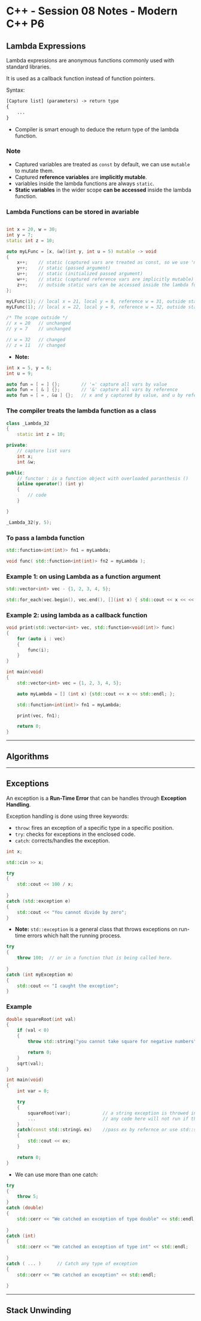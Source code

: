 # C++ - Session 08 Notes - Modern C++ P6

## Lambda Expressions

Lambda expressions are anonymous functions commonly used with standard libraries.

It is used as a callback function instead of function pointers.

Syntax:

```txt
[Capture list] (parameters) -> return type
{
    ...
}
```

* Compiler is smart enough to deduce the return type of the lambda function.

### Note

* Captured variables are treated as `const` by default, we can use `mutable` to mutate them.
* Captured **reference variables** are **implicitly mutable**.
* variables inside the lambda functions are always `static`.
* **Static variables** in the wider scope **can be accessed** inside the lambda function.

### Lambda Functions can be stored in avariable

```cpp

int x = 20, w = 30;
int y = 7;
static int z = 10;

auto myLFunc = [x, &w](int y, int u = 5) mutable -> void
{
    x++;    // static (captured vars are treated as const, so we use 'mutable')
    y++;    // static (passed argument) 
    u++;    // static (initialized passed argument)
    w++;    // static (captured reference vars are implicitly mutable)
    z++;    // outside static vars can be accessed inside the lambda function
};

myLFunc(1); // local x = 21, local y = 8, reference w = 31, outside static z = 11
myLFunc(1); // local x = 22, local y = 9, reference w = 32, outside static z = 12

/* The scope outside */
// x = 20   // unchanged
// y = 7    // unchanged

// w = 32   // changed
// z = 11   // changed
```

* **Note:**

```cpp
int x = 5, y = 6;
int u = 9;

auto fun = [ = ] {};        // '=' capture all vars by value
auto fun = [ & ] {};        // '&' capture all vars by reference
auto fun = [ = , &u ] {};   // x and y captured by value, and u by refernce
```

### The compiler treats the lambda function as a class

```cpp
class _Lambda_32
{
    static int z = 10;

private:
    // capture list vars
    int x;
    int &w;

public:
    // functor : is a function object with overloaded paranthesis ()
    inline operator() (int y)
    {
        // code
    }

}

_Lambda_32(y, 5);
```

### To pass a lambda function

```cpp
std::function<int(int)> fn1 = myLambda;

void func( std::function<int(int)> fn2 = myLambda );
```

### Example 1: on using Lambda as a function argument

```cpp
std::vector<int> vec - {1, 2, 3, 4, 5};

std::for_each(vec.begin(), vec.end(), [](int x) { std::cout << x << << std::endl; })
```

### Example 2: using lambda as a callback function

```cpp
void print(std::vector<int> vec, std::function<void(int)> func)
{
    for (auto i : vec)
    {
        func(i);
    }
}

int main(void)
{
    std::vector<int> vec = {1, 2, 3, 4, 5};

    auto myLambda = [] (int x) {std::cout << x << std::endl; };

    std::function<int(int)> fn1 = myLambda;

    print(vec, fn1);

    return 0;
}
```

---

## Algorithms

---

## Exceptions

An exception is a **Run-Time Error** that can be handles through **Exception Handling**.

Exception handling is done using three keywords:

* `throw`: fires an exception of a specific type in a specific position.
* `try`: checks for exceptions in the enclosed code.
* `catch`: corrects/handles the exception.

```cpp
int x;

std::cin >> x;

try
{
    std::cout << 100 / x;
    
}
catch (std::exception e)
{
    std::cout << "You cannot divide by zero";
}

```

* **Note:** `std::exception` is a general class that throws exceptions on run-time errors which halt the running process.

```cpp
try
{
    throw 100;  // or in a function that is being called here.
    
}
catch (int myException m)
{
    std::cout << "I caught the exception";
}
```

### Example

```cpp
double squareRoot(int val)
{
    if (val < 0)
    {
        throw std::string("you cannot take square for negative numbers");

        return 0;
    }
    sqrt(val);
}

int main(void)
{
    int var = 0;

    try
    {
        squareRoot(var);            // a string exception is throwed in the call
        ...                         // any code here will not run if the above code throws an exception       
    }
    catch(const std::string& ex)    //pass ex by refernce or use std::string_view
    {
        std::cout << ex;
    }

    return 0;
}
```

* We can use more than one catch:

```cpp
try
{
    throw 5;
}
catch (double)
{
    std::cerr << "We catched an exception of type double" << std::endl;
    
}
catch (int)
{
    std::cerr << "We catched an exception of type int" << std::endl;
    
}
catch ( ... )      // Catch any type of exception
{
    std::cerr << "We catched an exception" << std::endl;
    
}
```

---

## Stack Unwinding

